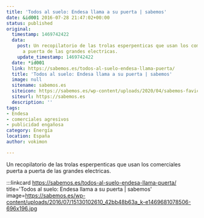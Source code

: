 ```yaml
---
title: 'Todos al suelo: Endesa llama a su puerta | sabemos'
date: &id001 2016-07-28 21:47:02+00:00
status: published
original:
  timestamp: 1469742422
  data:
    post: Un recopilatorio de las trolas esperpenticas que usan los comerciales puerta
      a puerta de las grandes electricas.
    update_timestamp: 1469742422
  date: *id001
  link: https://sabemos.es/todos-al-suelo-endesa-llama-puerta/
  title: 'Todos al suelo: Endesa llama a su puerta | sabemos'
  image: null
  sitename: sabemos.es
  siteicon: https://sabemos.es/wp-content/uploads/2020/04/sabemos-favicon.png
  siteurl: https://sabemos.es
  description: ''
tags:
- Endesa
- comerciales agresivos
- publicidad engañosa
category: Energía
location: España
author: vokimon

---
```

Un recopilatorio de las trolas esperpenticas que usan los comerciales puerta a puerta de las grandes electricas.

:::linkcard https://sabemos.es/todos-al-suelo-endesa-llama-puerta/ title='Todos al suelo: Endesa llama a su puerta | sabemos' image=https://sabemos.es/wp-content/uploads/2016/07/15130102610_42bb48b63a_k-e1469681078506-696x196.jpg


